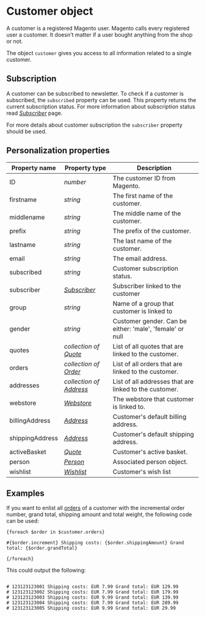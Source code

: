 # Customer object

A customer is a registered Magento user. Magento calls every registered user 
a customer. It doesn't matter if a user bought anything from the shop or not.

The object `customer` gives you access to all information related to a single 
customer. 

## Subscription

A customer can be subscribed to newsletter. To check if a customer is subscribed, the 
`subscribed` property can be used. This property returns the current subscription 
status. For more information about subscription status read _[Subscriber][subscriber-object]_
page.

For more details about customer subscription the `subscriber` property should be used.

## Personalization properties

| Property name     | Property type                             | Description                                               |
|-------------------|-------------------------------------------|-----------------------------------------------------------|
| ID                | _number_                                  | The customer ID from Magento.                             |
| firstname         | _string_                                  | The first name of the customer.                           |
| middlename        | _string_                                  | The middle name of the customer.                          |
| prefix            | _string_                                  | The prefix of the customer.                               |
| lastname          | _string_                                  | The last name of the customer.                            |
| email             | _string_                                  | The email address.                                        |
| subscribed        | _string_                                  | Customer subscription status.                             |
| subscriber        | _[Subscriber][subscriber-object]_         | Subscriber linked to the customer                         |
| group             | _string_                                  | Name of a group that customer is linked to                |
| gender            | _string_                                  | Customer gender. Can be either: 'male', 'female' or null  |
| quotes            | _collection of [Quote][quote-object]_     | List of all quotes that are linked to the customer.       |
| orders            | _collection of [Order][order-object]_     | List of all orders that are linked to the customer.       |
| addresses         | _collection of [Address][address-object]_ | List of all addresses that are linked to the customer.    |
| webstore          | _[Webstore][webstore-object]_             | The webstore that customer is linked to.                  |
| billingAddress    | _[Address][address-object]_               | Customer's default billing address.                       |
| shippingAddress   | _[Address][address-object]_               | Customer's default shipping address.                      |
| activeBasket      | _[Quote][quote-object]_                   | Customer's active basket.                                 |
| person            | _[Person][person-object]_                 | Associated person object.                                 |
| wishlist          | _[Wishlist][wishlist-object]_             | Customer's wish list                                      |

## Examples

If you want to enlist all [orders][order-object] of a customer with the incremental
order number, grand total, shipping amount and total weight, the following code can 
be used:

```
{foreach $order in $customer.orders}

#{$order.increment} Shipping costs: {$order.shippingAmount} Grand total: {$order.grandTotal}

{/foreach}
```

This could output the following:

```

# 123123123001 Shipping costs: EUR 7.99 Grand total: EUR 129.99
# 123123123002 Shipping costs: EUR 7.99 Grand total: EUR 179.99
# 123123123003 Shipping costs: EUR 9.99 Grand total: EUR 139.99
# 123123123004 Shipping costs: EUR 7.99 Grand total: EUR 289.99
# 123123123005 Shipping costs: EUR 9.99 Grand total: EUR 29.99

```

[subscriber-object]: magento-integration/object/subscriber
[order-object]: magento-integration/object/order
[webstore-object]: magento-integration/object/webstore
[address-object]: magento-integration/object/address
[quote-object]: magento-integration/object/quote
[person-object]: magento-integration/object/person
[wishlist-object]: magento-integration/object/wishlist
